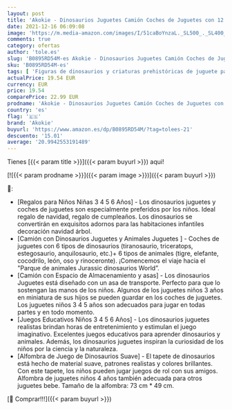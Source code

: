 ```yaml
---
layout: post
title: 'Akokie - Dinosaurios Juguetes Camión Coches de Juguetes con 12 Piezas Animales Dinosaurios Juguetes Tapete de Juego Dinosaurios World Juegos Educativos Regalo Navidad Juguetes Niños 3 4 5 6 Años'
date: 2021-12-16 06:09:08
image: 'https://m.media-amazon.com/images/I/51caBoYnzaL._SL500_._SL400_.jpg'
comments: true
category: ofertas
author: 'tole.es'
slug: 'B0895RD54M-es Akokie - Dinosaurios Juguetes Camión Coches de Juguetes...'
sku: 'B0895RD54M-es'
tags: [ 'Figuras de dinosaurios y criaturas prehistóricas de juguete para niños','Juguetes','Juguetes y juegos','Muñecos y figuras','akokie','navidad', ]
actualPrice: 19.54 EUR
currency: EUR
price: 19.54
comparePrice: 22.99 EUR
prodname: 'Akokie - Dinosaurios Juguetes Camión Coches de Juguetes con 12 Piezas Animales Dinosaurios Juguetes Tapete de Juego Dinosaurios World Juegos Educativos Regalo Navidad Juguetes Niños 3 4 5 6 Años'
country: 'es'
flag: '🇪🇸'
brand: 'Akokie'
buyurl: 'https://www.amazon.es/dp/B0895RD54M/?tag=tolees-21'
descuento: '15.01'
average: '20.9942553191489'
---
```


Tienes [{{< param title >}}]({{< param buyurl >}}) aqui!

[![{{< param prodname >}}]({{< param image >}})]({{< param buyurl >}})

🔎:

- [Regalos para Niños Niñas 3 4 5 6 Años] - Los dinosaurios juguetes y coches de juguetes son especialmente preferidos por los niños. Ideal regalo de navidad, regalo de cumpleaños. Los dinosaurios se convertirán en exquisitos adornos para las habitaciones infantiles decoración navidad árbol.
- [Camión con Dinosaurios Juguetes y Animales Juguetes ] - Coches de juguetes con 6 tipos de dinosaurios (tiranosaurio, triceratops, estegosaurio, anquilosaurio, etc.)+ 6 tipos de animales (tigre, elefante, cocodrilo, león, oso y rinoceronte). ¡Comencemos el viaje hacia el "Parque de animales Jurassic dinosaurios World”.
- [Camión con Espacio de Almacenamiento y asas] - Los dinosaurios Juguetes está diseñado con un asa de transporte. Perfecto para que lo sostengan las manos de los niños. Algunos de los juguetes niños 3 años en miniatura de sus hijos se pueden guardar en los coches de juguetes. Los juguetes niños 3 4 5 años son adecuados para jugar en todas partes y en todo momento.
- [Juegos Educativos Niños 3 4 5 6 Años] - Los dinosaurios juguetes realistas brindan horas de entretenimiento y estimulan el juego imaginativo. Excelentes juegos educativos para aprender dinosaurios y animales. Además, los dinosaurios juguetes inspiran la curiosidad de los niños por la ciencia y la naturaleza.
- [Alfombra de Juego de Dinosaurios Suave] - El tapete de dinosaurios está hecho de material suave, patrones realistas y colores brillantes. Con este tapete, los niños pueden jugar juegos de rol con sus amigos. Alfombra de juguetes niños 4 años también adecuada para otros juguetes bebe. Tamaño de la alfombra: 73 cm * 49 cm.

[🛒 Comprar!!!]({{< param buyurl >}})
